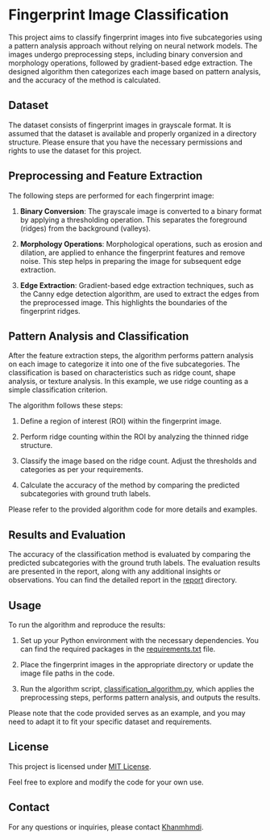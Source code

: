 # Fingerprint Image Classification

This project aims to classify fingerprint images into five subcategories using a pattern analysis approach without relying on neural network models. The images undergo preprocessing steps, including binary conversion and morphology operations, followed by gradient-based edge extraction. The designed algorithm then categorizes each image based on pattern analysis, and the accuracy of the method is calculated.

## Dataset

The dataset consists of fingerprint images in grayscale format. It is assumed that the dataset is available and properly organized in a directory structure. Please ensure that you have the necessary permissions and rights to use the dataset for this project.

## Preprocessing and Feature Extraction

The following steps are performed for each fingerprint image:

1. **Binary Conversion**: The grayscale image is converted to a binary format by applying a thresholding operation. This separates the foreground (ridges) from the background (valleys).

2. **Morphology Operations**: Morphological operations, such as erosion and dilation, are applied to enhance the fingerprint features and remove noise. This step helps in preparing the image for subsequent edge extraction.

3. **Edge Extraction**: Gradient-based edge extraction techniques, such as the Canny edge detection algorithm, are used to extract the edges from the preprocessed image. This highlights the boundaries of the fingerprint ridges.

## Pattern Analysis and Classification

After the feature extraction steps, the algorithm performs pattern analysis on each image to categorize it into one of the five subcategories. The classification is based on characteristics such as ridge count, shape analysis, or texture analysis. In this example, we use ridge counting as a simple classification criterion.

The algorithm follows these steps:

1. Define a region of interest (ROI) within the fingerprint image.

2. Perform ridge counting within the ROI by analyzing the thinned ridge structure.

3. Classify the image based on the ridge count. Adjust the thresholds and categories as per your requirements.

4. Calculate the accuracy of the method by comparing the predicted subcategories with ground truth labels.

Please refer to the provided algorithm code for more details and examples.

## Results and Evaluation

The accuracy of the classification method is evaluated by comparing the predicted subcategories with the ground truth labels. The evaluation results are presented in the report, along with any additional insights or observations. You can find the detailed report in the [report](/report) directory.

## Usage

To run the algorithm and reproduce the results:

1. Set up your Python environment with the necessary dependencies. You can find the required packages in the [requirements.txt](/requirements.txt) file.

2. Place the fingerprint images in the appropriate directory or update the image file paths in the code.

3. Run the algorithm script, [classification_algorithm.py](/classification_algorithm.py), which applies the preprocessing steps, performs pattern analysis, and outputs the results.

Please note that the code provided serves as an example, and you may need to adapt it to fit your specific dataset and requirements.

## License

This project is licensed under [MIT License](LICENSE).

Feel free to explore and modify the code for your own use.

## Contact

For any questions or inquiries, please contact [Khanmhmdi](khanmohamady1381@gmail.com).

